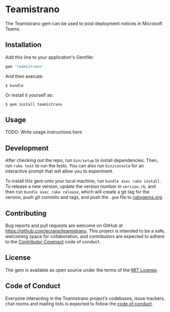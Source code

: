 # Teamistrano

The Teamistrano gem can be used to post deployment notices in Microsoft Teams.


## Installation

Add this line to your application's Gemfile:

```ruby
gem 'teamistrano'
```

And then execute:

    $ bundle

Or install it yourself as:

    $ gem install teamistrano

## Usage

TODO: Write usage instructions here

## Development

After checking out the repo, run `bin/setup` to install dependencies. Then, run `rake test` to run the tests. You can also run `bin/console` for an interactive prompt that will allow you to experiment.

To install this gem onto your local machine, run `bundle exec rake install`. To release a new version, update the version number in `version.rb`, and then run `bundle exec rake release`, which will create a git tag for the version, push git commits and tags, and push the `.gem` file to [rubygems.org](https://rubygems.org).

## Contributing

Bug reports and pull requests are welcome on GitHub at https://github.com/ecrane/teamistrano. This project is intended to be a safe, welcoming space for collaboration, and contributors are expected to adhere to the [Contributor Covenant](http://contributor-covenant.org) code of conduct.

## License

The gem is available as open source under the terms of the [MIT License](https://opensource.org/licenses/MIT).

## Code of Conduct

Everyone interacting in the Teamistrano project’s codebases, issue trackers, chat rooms and mailing lists is expected to follow the [code of conduct](https://github.com/[USERNAME]/teamistrano/blob/master/CODE_OF_CONDUCT.md).
